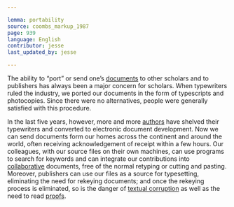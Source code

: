 ```yaml
---

lemma: portability
source: coombs_markup_1987
page: 939
language: English
contributor: jesse
last_updated_by: jesse

---
```

The ability to “port” or send one’s [documents](document.html) to other scholars and to publishers has always been a major concern for scholars. When typewriters ruled the industry, we ported our documents in the form of typescripts and photocopies. Since there were no alternatives, people were generally satisfied with this procedure.

In the last five years, however, more and more [authors](author.html) have shelved their typewriters and converted to electronic document development. Now we can send documents form our homes across the continent and around the world, often receiving acknowledgement of receipt within a few hours. Our colleagues, with our source files on their own machines, can use programs to search for keywords and can integrate our contributions into [collaborative](collaboration.html) documents, free of the normal retyping or cutting and pasting. Moreover, publishers can use our files as a source for typesetting, eliminating the need for rekeying documents; and once the rekeying process is eliminated, so is the danger of [textual corruption](textCorrupt.html) as well as the need to read [proofs](proofs.html).

